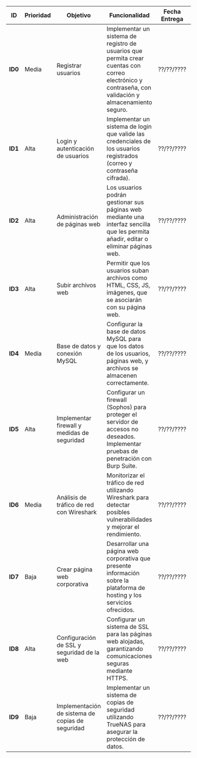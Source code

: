 | **ID**  | **Prioridad** | **Objetivo**                               | **Funcionalidad**                                                                                                  | **Fecha Entrega** | **Estado**  |
|---------|---------------|--------------------------------------------|---------------------------------------------------------------------------------------------------------------------|-------------------|-------------|
| **ID0** | Media         | Registrar usuarios                        | Implementar un sistema de registro de usuarios que permita crear cuentas con correo electrónico y contraseña, con validación y almacenamiento seguro. | ??/??/????         | Pendiente   |
| **ID1** | Alta          | Login y autenticación de usuarios         | Implementar un sistema de login que valide las credenciales de los usuarios registrados (correo y contraseña cifrada). | ??/??/????         | Pendiente   |
| **ID2** | Alta          | Administración de páginas web             | Los usuarios podrán gestionar sus páginas web mediante una interfaz sencilla que les permita añadir, editar o eliminar páginas web. | ??/??/????         | Pendiente   |
| **ID3** | Alta          | Subir archivos web                        | Permitir que los usuarios suban archivos como HTML, CSS, JS, imágenes, que se asociarán con su página web.         | ??/??/????         | Pendiente   |
| **ID4** | Media         | Base de datos y conexión MySQL            | Configurar la base de datos MySQL para que los datos de los usuarios, páginas web, y archivos se almacenen correctamente. | ??/??/????         | Pendiente   |
| **ID5** | Alta          | Implementar firewall y medidas de seguridad | Configurar un firewall (Sophos) para proteger el servidor de accesos no deseados. Implementar pruebas de penetración con Burp Suite. | ??/??/????         | Pendiente   |
| **ID6** | Media         | Análisis de tráfico de red con Wireshark  | Monitorizar el tráfico de red utilizando Wireshark para detectar posibles vulnerabilidades y mejorar el rendimiento. | ??/??/????         | Pendiente   |
| **ID7** | Baja          | Crear página web corporativa              | Desarrollar una página web corporativa que presente información sobre la plataforma de hosting y los servicios ofrecidos. | ??/??/????         | Pendiente   |
| **ID8** | Alta          | Configuración de SSL y seguridad de la web | Configurar un sistema de SSL para las páginas web alojadas, garantizando comunicaciones seguras mediante HTTPS.     | ??/??/????         | Pendiente   |
| **ID9** | Baja          | Implementación de sistema de copias de seguridad | Implementar un sistema de copias de seguridad utilizando TrueNAS para asegurar la protección de datos.             | ??/??/????         | Pendiente   |
